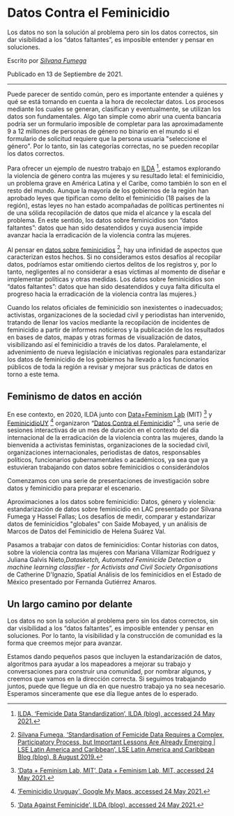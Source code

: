 # Datos Contra el Feminicidio

Los datos no son la solución al problema pero sin los datos correctos, sin dar visibilidad a los “datos faltantes”, es imposible entender y pensar en soluciones.

Escrito por [*Silvana Fumega*](https://feministai.pubpub.org/user/silvana-fumega)

Publicado en 13 de Septiembre de 2021.

---

Puede parecer de sentido común, pero es importante entender a quiénes y qué se está tomando en cuenta a la hora de recolectar datos. Los procesos mediante los cuales se generan, clasifican y eventualmente, se utilizan los datos son fundamentales. Algo tan simple como abrir una cuenta bancaria podría ser un formulario imposible de completar para las aproximadamente 9 a 12 millones de personas de género no binario en el mundo si el formulario de solicitud requiere que la persona usuaria "seleccione el género". Por lo tanto, sin las categorías correctas, no se pueden recopilar los datos correctos.

Para ofrecer un ejemplo de nuestro trabajo en [<u>ILDA</u>](https://idatosabiertos.org/en/proyectos/estandardatosfemicidios/) [^1], estamos explorando la violencia de género contra las mujeres y su resultado letal: el feminicidio, un problema grave en América Latina y el Caribe, como también lo son en el resto del mundo. Aunque la mayoría de los gobiernos de la región han aprobado leyes que tipifican como delito el feminicidio (18 países de la región), estas leyes no han estado acompañadas de políticas pertinentes ni de una sólida recopilación de datos que mida el alcance y la escala del problema. En este sentido, los datos sobre feminicidios son “datos faltantes”: datos que han sido desatendidos y cuya ausencia impide avanzar hacia la erradicación de la violencia contra las mujeres.

Al pensar en [<u>datos sobre feminicidios</u>](https://blogs.lse.ac.uk/latamcaribbean/2019/08/08/standardisation-of-femicide-data-requires-a-complex-participatory-process-but-important-lessons-are-already-emerging/) [^2], hay una infinidad de aspectos que caracterizan estos hechos. Si no consideramos estos desafíos al recopilar datos, podríamos estar omitiendo ciertos delitos de los registros y, por lo tanto,  negligentes al no considerar a esas víctimas al momento de diseñar e implementar políticas y otras medidas. Los datos sobre feminicidios son “datos faltantes”: datos que han sido desatendidos y cuya falta dificulta el progreso hacia la erradicación de la violencia contra las mujeres.}

Cuando los relatos oficiales de feminicidio son inexistentes o inadecuados; activistas, organizaciones de la sociedad civil y periodistas han intervenido, tratando de llenar los vacíos mediante la recopilación de incidentes de feminicidio a partir de informes noticieros y la publicación de los resultados en bases de datos, mapas y otras formas de visualización de datos, visibilizando así el feminicidio a través de los datos. Paralelamente, el advenimiento de nueva legislación e iniciativas regionales para estandarizar los datos de feminicidio de los gobiernos ha llevado a los funcionarios públicos de toda la región a revisar y mejorar sus prácticas de datos en torno a este tema.

## Feminismo de datos en acción

En ese contexto, en 2020, ILDA junto con [<u>Data+Feminism Lab</u>](https://dataplusfeminism.mit.edu/) (MIT) [^3] y [<u>FeminicidioUY</u>](https://sites.google.com/view/feminicidiouruguay) [^4] organizaron “[<u>Datos Contra el Feminicidio</u>](https://idatosabiertos.org/en/evento/datos-contra-el-feminicidio/)” [^5], una serie de sesiones interactivas de un mes de duración en el contexto del día internacional de la erradicación de la violencia contra las mujeres, dando la bienvenida a activistas feministas, organizaciones de la sociedad civil, organizaciones internacionales, periodistas de datos, responsables políticos, funcionarios gubernamentales o académicos, ya sea que ya estuvieran trabajando con datos sobre feminicidios o considerándolos

Comenzamos con una serie de presentaciones de investigación sobre datos y feminicidio para preparar el escenario.

Aproximaciones a los datos sobre feminicidio: Datos, género y violencia: estandarización de datos sobre feminicidio en LAC presentado por Silvana Fumega y Hassel Fallas; Los desafíos de medir, comparar y estandarizar datos de feminicidios "globales" con Saide Mobayed, y un análisis de Marcos de Datos del Feminicidio de Helena Suárez Val.

Pasamos a trabajar con datos de feminicidios: Contar historias con datos, sobre la violencia contra las mujeres con Mariana Villamizar Rodríguez y Juliana Galvis Nieto,*Datasketch, Automated Feminicide Detection a machine learning classifier - for Activists and Civil Society Organisations* de Catherine D'Ignazio, Spatial Análisis de los feminicidios en el Estado de México presentado por Fernanda Gutiérrez Amaros.

## Un largo camino por delante

Los datos no son la solución al problema pero sin los datos correctos, sin dar visibilidad a los “datos faltantes”, es imposible entender y pensar en soluciones. Por lo tanto, la visibilidad y la construcción de comunidad es la forma que creemos mejor para avanzar.

Estamos dando pequeños pasos que incluyen la estandarización de datos, algoritmos para ayudar a los mapeadores a mejorar su trabajo y conversaciones para construir una comunidad, por nombrar algunos, y creemos que vamos en la dirección correcta. Si seguimos trabajando juntos, puede que llegue un día en que nuestro trabajo ya no sea necesario. Esperamos sinceramente que ese día llegue antes de lo esperado.

[^1]:[ILDA, ‘Femicide Data Standardization’, ILDA (blog), accessed 24 May 2021.](https://idatosabiertos.org/proyectos/estandardatosfemicidios/.)

[^2]:[Silvana Fumega, ‘Standardisation of Femicide Data Requires a Complex, Participatory Process, but Important Lessons Are Already Emerging | LSE Latin America and Caribbean’, LSE Latin America and Caribbean Blog (blog), 8 August 2019.](https://blogs.lse.ac.uk/latamcaribbean/2019/08/08/standardisation-of-femicide-data-requires-a-complex-participatory-process-but-important-lessons-are-already-emerging/.)

[^3]:[‘Data + Feminism Lab, MIT’, Data + Feminism Lab, MIT, accessed 24 May 2021.](https://dataplusfeminism.mit.edu.)

[^4]:[‘Feminicidio Uruguay’, Google My Maps, accessed 24 May 2021.](https://www.google.com/maps/d/viewer?mid=1Pm7hm8wru3RTXoo5XVuqoOSrED4.)

[^5]:[‘Data Against Feminicide’, ILDA (blog), accessed 24 May 2021.](https://idatosabiertos.org/evento/datos-contra-el-feminicidio/.)